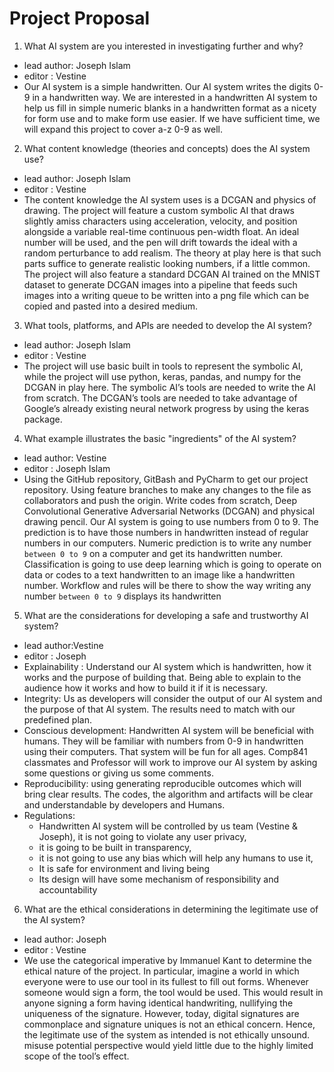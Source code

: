 # Project Proposal

1. What AI system are you interested in investigating further and why?
* lead author: Joseph Islam
* editor     : Vestine
* Our AI system is a simple handwritten. Our AI system writes the digits 0-9 in a handwritten way. 
 We are interested in a handwritten AI system to help us fill in simple numeric blanks in a handwritten format 
 as a nicety for form use and to make form use easier. If we have sufficient time, 
 we will expand this project to cover a-z 0-9 as well.

2. What content knowledge (theories and concepts) does the AI system use?
* lead author: Joseph Islam
* editor     : Vestine
* The content knowledge the AI system uses is a DCGAN and physics of drawing. 
 The project will feature a custom symbolic AI that draws slightly amiss characters using acceleration, velocity, 
 and position alongside a variable real-time continuous pen-width float. An ideal number will be used, 
 and the pen will drift towards the ideal with a random perturbance to add realism. 
 The theory at play here is that such parts suffice to generate realistic looking numbers, if a little common. 
 The project will also feature a standard DCGAN AI trained on the MNIST dataset to generate DCGAN images into 
 a pipeline that feeds such images into a writing queue to be written into a png file which can be copied 
 and pasted into a desired medium.

3. What tools, platforms, and APIs are needed to develop the AI system?
* lead author: Joseph Islam
* editor     : Vestine
* The project will use basic built in tools to represent the symbolic AI, while the project will use python, keras, 
 pandas, and numpy for the DCGAN in play here. The symbolic AI’s tools are needed to write the AI from scratch. 
 The DCGAN’s tools are needed to take advantage of Google’s already existing neural network progress 
 by using the keras package.

4. What example illustrates the basic "ingredients" of the AI system?
* lead author: Vestine 
* editor     : Joseph Islam
* Using the GitHub repository, GitBash and PyCharm to get our project repository.
 Using feature branches to make any changes to the file as collaborators and push the origin. 
 Write codes from scratch, Deep Convolutional Generative Adversarial Networks (DCGAN) and physical drawing pencil.
 Our AI system is going to use numbers from 0 to 9. 
 The prediction is to have those numbers in handwritten instead of regular numbers in our computers.
 Numeric prediction is to write any number `between 0 to 9` on a computer and get its handwritten number.  
 Classification is going to use deep learning which is going to operate on data or codes to a text handwritten 
 to an image  like a handwritten number.
 Workflow and rules will be there to show the way writing any number `between 0 to 9` displays its handwritten 

5. What are the considerations for developing a safe and trustworthy AI system?
* lead author:Vestine 
* editor     : Joseph
* Explainability : Understand our AI system which is handwritten, how it works and the purpose of building that. 
  Being able to explain to the audience how it works and how to build it if it is necessary.
* Integrity: Us as developers will consider the output of our AI system and the purpose of that AI system. 
   The results need to match with our predefined plan.
* Conscious development: Handwritten AI system will be beneficial with humans. 
   They will be familiar with numbers from 0-9 in handwritten using their computers. 
   That system will be fun for all ages. Comp841 classmates and Professor will work to improve our AI system by 
   asking some questions or giving us some comments.
* Reproducibility: using generating reproducible outcomes which will bring clear results. 
  The codes, the algorithm and artifacts will be clear and understandable by developers and Humans. 
* Regulations: 
  * Handwritten AI system will be controlled by us team (Vestine & Joseph), it is not going to violate any user privacy, 
  * it is going to be built in transparency, 
  * it is not going to use any bias which will help any humans to use it,
  * It is safe for environment and living being
  * Its design will have some mechanism of responsibility and accountability  

6. What are the ethical considerations in determining the legitimate use of the AI system?
* lead author: Joseph
* editor     : Vestine
* We use the categorical imperative by Immanuel Kant to determine the ethical nature of the project. 
  In particular, imagine a world in which everyone were to use our tool in its fullest to fill out forms. 
  Whenever someone would sign a form, the tool would be used. 
  This would result in anyone signing a form having identical handwriting, nullifying the uniqueness of the signature. 
  However, today, digital signatures are commonplace and signature uniques is not an ethical concern. 
  Hence, the legitimate use of the system as intended is not ethically unsound.
  misuse potential perspective would yield little due to the highly limited scope of the tool’s effect.  





